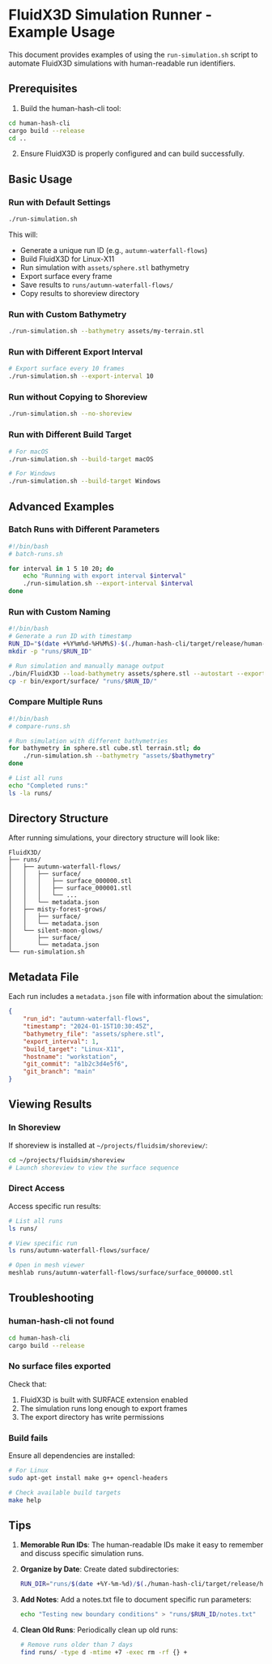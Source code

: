 # FluidX3D Simulation Runner - Example Usage

This document provides examples of using the `run-simulation.sh` script to automate FluidX3D simulations with human-readable run identifiers.

## Prerequisites

1. Build the human-hash-cli tool:
```bash
cd human-hash-cli
cargo build --release
cd ..
```

2. Ensure FluidX3D is properly configured and can build successfully.

## Basic Usage

### Run with Default Settings

```bash
./run-simulation.sh
```

This will:
- Generate a unique run ID (e.g., `autumn-waterfall-flows`)
- Build FluidX3D for Linux-X11
- Run simulation with `assets/sphere.stl` bathymetry
- Export surface every frame
- Save results to `runs/autumn-waterfall-flows/`
- Copy results to shoreview directory

### Run with Custom Bathymetry

```bash
./run-simulation.sh --bathymetry assets/my-terrain.stl
```

### Run with Different Export Interval

```bash
# Export surface every 10 frames
./run-simulation.sh --export-interval 10
```

### Run without Copying to Shoreview

```bash
./run-simulation.sh --no-shoreview
```

### Run with Different Build Target

```bash
# For macOS
./run-simulation.sh --build-target macOS

# For Windows
./run-simulation.sh --build-target Windows
```

## Advanced Examples

### Batch Runs with Different Parameters

```bash
#!/bin/bash
# batch-runs.sh

for interval in 1 5 10 20; do
    echo "Running with export interval $interval"
    ./run-simulation.sh --export-interval $interval
done
```

### Run with Custom Naming

```bash
#!/bin/bash
# Generate a run ID with timestamp
RUN_ID="$(date +%Y%m%d-%H%M%S)-$(./human-hash-cli/target/release/human-hash-cli --words 2)"
mkdir -p "runs/$RUN_ID"

# Run simulation and manually manage output
./bin/FluidX3D --load-bathymetry assets/sphere.stl --autostart --export-surface-interval=1
cp -r bin/export/surface/ "runs/$RUN_ID/"
```

### Compare Multiple Runs

```bash
#!/bin/bash
# compare-runs.sh

# Run simulation with different bathymetries
for bathymetry in sphere.stl cube.stl terrain.stl; do
    ./run-simulation.sh --bathymetry "assets/$bathymetry"
done

# List all runs
echo "Completed runs:"
ls -la runs/
```

## Directory Structure

After running simulations, your directory structure will look like:

```
FluidX3D/
├── runs/
│   ├── autumn-waterfall-flows/
│   │   ├── surface/
│   │   │   ├── surface_000000.stl
│   │   │   ├── surface_000001.stl
│   │   │   └── ...
│   │   └── metadata.json
│   ├── misty-forest-grows/
│   │   ├── surface/
│   │   └── metadata.json
│   └── silent-moon-glows/
│       ├── surface/
│       └── metadata.json
└── run-simulation.sh
```

## Metadata File

Each run includes a `metadata.json` file with information about the simulation:

```json
{
    "run_id": "autumn-waterfall-flows",
    "timestamp": "2024-01-15T10:30:45Z",
    "bathymetry_file": "assets/sphere.stl",
    "export_interval": 1,
    "build_target": "Linux-X11",
    "hostname": "workstation",
    "git_commit": "a1b2c3d4e5f6",
    "git_branch": "main"
}
```

## Viewing Results

### In Shoreview

If shoreview is installed at `~/projects/fluidsim/shoreview/`:

```bash
cd ~/projects/fluidsim/shoreview
# Launch shoreview to view the surface sequence
```

### Direct Access

Access specific run results:

```bash
# List all runs
ls runs/

# View specific run
ls runs/autumn-waterfall-flows/surface/

# Open in mesh viewer
meshlab runs/autumn-waterfall-flows/surface/surface_000000.stl
```

## Troubleshooting

### human-hash-cli not found

```bash
cd human-hash-cli
cargo build --release
```

### No surface files exported

Check that:
1. FluidX3D is built with SURFACE extension enabled
2. The simulation runs long enough to export frames
3. The export directory has write permissions

### Build fails

Ensure all dependencies are installed:
```bash
# For Linux
sudo apt-get install make g++ opencl-headers

# Check available build targets
make help
```

## Tips

1. **Memorable Run IDs**: The human-readable IDs make it easy to remember and discuss specific simulation runs.

2. **Organize by Date**: Create dated subdirectories:
   ```bash
   RUN_DIR="runs/$(date +%Y-%m-%d)/$(./human-hash-cli/target/release/human-hash-cli)"
   ```

3. **Add Notes**: Add a notes.txt file to document specific run parameters:
   ```bash
   echo "Testing new boundary conditions" > "runs/$RUN_ID/notes.txt"
   ```

4. **Clean Old Runs**: Periodically clean up old runs:
   ```bash
   # Remove runs older than 7 days
   find runs/ -type d -mtime +7 -exec rm -rf {} +
   ```
